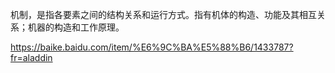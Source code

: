 机制，是指各要素之间的结构关系和运行方式。指有机体的构造、功能及其相互关系；机器的构造和工作原理。

https://baike.baidu.com/item/%E6%9C%BA%E5%88%B6/1433787?fr=aladdin